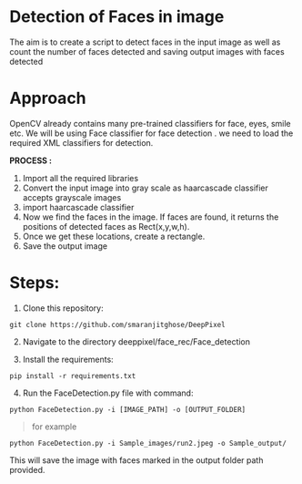 # Detection of Faces in image

The aim is to create a script to detect faces in the input image as well as count the number of faces detected and saving output images with faces detected 

# Approach

OpenCV already contains many pre-trained classifiers for face, eyes, smile etc. We will be using Face classifier for face detection . we need to load the required XML classifiers for detection.

**PROCESS :**
1) Import all the required libraries
2) Convert the input image into gray scale as haarcascade classifier accepts grayscale images
3) import haarcascade classifier
4) Now we find the faces in the image. If faces are found, it returns the positions of detected faces as Rect(x,y,w,h). 
5) Once we get these locations,  create a rectangle.
6) Save the output image

# Steps:

1) Clone this repository:
```
git clone https://github.com/smaranjitghose/DeepPixel
```

2) Navigate to the directory deeppixel/face_rec/Face_detection


3) Install the requirements:
```
pip install -r requirements.txt 
```

4) Run the FaceDetection.py file with command:

```
python FaceDetection.py -i [IMAGE_PATH] -o [OUTPUT_FOLDER]

```
> for example
```
python FaceDetection.py -i Sample_images/run2.jpeg -o Sample_output/ 
```

This will save the image with faces marked in the output folder path provided.
